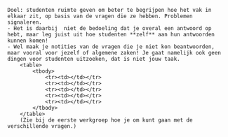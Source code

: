     Doel: studenten ruimte geven om beter te begrijpen hoe het vak in elkaar zit, op basis van de vragen die ze hebben. Problemen signaleren.
    - Het is daarbij  niet de bedoeling dat je overal een antwoord op hebt, maar leg juist uit hoe studenten **zelf** aan hun antwoorden kunnen komen!
    - Wel maak je notities van de vragen die je niet kon beantwoorden, maar vooral voor jezelf of algemene zaken! Je gaat namelijk ook geen dingen voor studenten uitzoeken, dat is niet jouw taak.
        <table>
            <tbody>
                <tr><td></td></tr>
                <tr><td></td></tr>
                <tr><td></td></tr>
                <tr><td></td></tr>
                <tr><td></td></tr>
            </tbody>
        </table>
        (Zie bij de eerste werkgroep hoe je om kunt gaan met de verschillende vragen.)